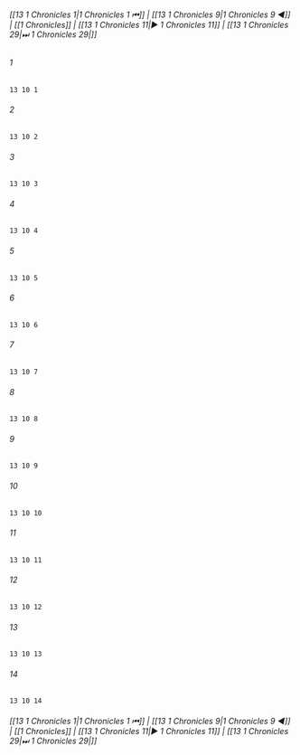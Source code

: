 
###### [[13 1 Chronicles 1|1 Chronicles 1 ⏮]] | [[13 1 Chronicles 9|1 Chronicles 9 ◀]] | [[1 Chronicles]] | [[13 1 Chronicles 11|▶ 1 Chronicles 11]] | [[13 1 Chronicles 29|⏭ 1 Chronicles 29|]]

###### 1
``` verse
13 10 1 
```
###### 2
``` verse
13 10 2 
```
###### 3
``` verse
13 10 3 
```
###### 4
``` verse
13 10 4 
```
###### 5
``` verse
13 10 5 
```
###### 6
``` verse
13 10 6 
```
###### 7
``` verse
13 10 7 
```
###### 8
``` verse
13 10 8 
```
###### 9
``` verse
13 10 9 
```
###### 10
``` verse
13 10 10 
```
###### 11
``` verse
13 10 11 
```
###### 12
``` verse
13 10 12 
```
###### 13
``` verse
13 10 13 
```
###### 14
``` verse
13 10 14 
```

###### [[13 1 Chronicles 1|1 Chronicles 1 ⏮]] | [[13 1 Chronicles 9|1 Chronicles 9 ◀]] | [[1 Chronicles]] | [[13 1 Chronicles 11|▶ 1 Chronicles 11]] | [[13 1 Chronicles 29|⏭ 1 Chronicles 29|]]

